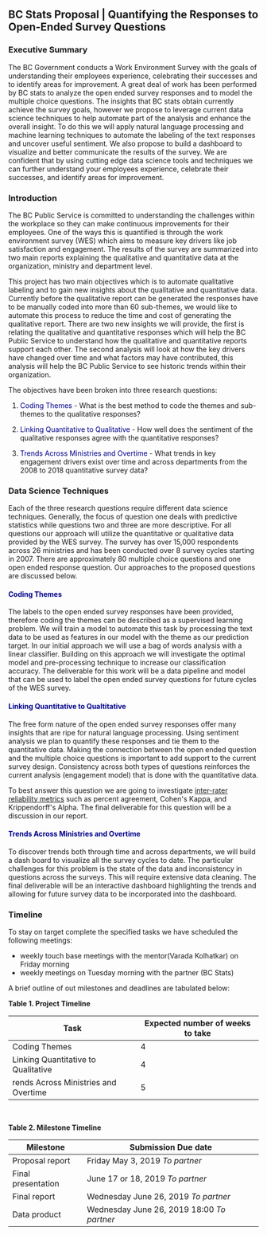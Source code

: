 BC Stats Proposal | Quantifying the Responses to Open-Ended Survey Questions
-----------------

### Executive Summary

The BC Government conducts a Work Environment Survey with the goals of understanding their employees experience, celebrating their successes and to identify areas for improvement. A great deal of work has been performed by BC stats to analyze the open ended survey responses and to model the multiple choice questions. The insights that BC stats obtain currently achieve the survey goals, however we propose to leverage current data science techniques to help automate part of the analysis and enhance the overall insight. To do this we will apply natural language processing and machine learning techniques to automate the labeling of the text responses and uncover useful sentiment. We also propose to build a dashboard to visualize and better communicate the results of the survey. We are confident that by using cutting edge data science tools and techniques we can further understand your employees experience, celebrate their successes, and identify areas for improvement.

### Introduction

The BC Public Service is committed to understanding the challenges within the workplace so they can make continuous improvements for their employees. One of the ways this is quantified is through the work environment survey (WES) which aims to measure key drivers like job satisfaction and engagement. The results of the survey are summarized into two main reports explaining the qualitative and quantitative data at the organization, ministry and department level.

This project has two main objectives which is to automate qualitative labeling and to gain new insights about the qualitative and quantitative data. Currently before the qualitative report can be generated the responses have to be manually coded into more than 60 sub-themes, we would like to automate this process to reduce the time and cost of generating the qualitative report. There are two new insights we will provide, the first is relating the qualitative and quantitative responses which will help the BC Public Service to understand how the qualitative and quantitative reports support each other. The second analysis will look at how the key drivers have changed over time and what factors may have contributed, this analysis will help the BC Public Service to see historic trends within their organization.

The objectives have been broken into three research questions:

1.  <span style="color:Darkblue">Coding Themes</span> - What is the best method to code the themes and sub-themes to the qualitative responses?

2.  <span style="color:Darkblue">Linking Quantitative to Qualitative</span> - How well does the sentiment of the qualitative responses agree with the quantitative responses?

3.  <span style="color:Darkblue">Trends Across Ministries and Overtime</span> - What trends in key engagement drivers exist over time and across departments from the 2008 to 2018 quantitative survey data?

### Data Science Techniques

Each of the three research questions require different data science techniques. Generally, the focus of question one deals with predictive statistics while questions two and three are more descriptive. For all questions our approach will utilize the quantitative or qualitative data provided by the WES survey. The survey has over 15,000 respondents across 26 ministries and has been conducted over 8 survey cycles starting in 2007. There are approximately 80 multiple choice questions and one open ended response question. Our approaches to the proposed questions are discussed below.

#### <span style="color:Darkblue">Coding Themes</span>

The labels to the open ended survey responses have been provided, therefore coding the themes can be described as a supervised learning problem. We will train a model to automate this task by processing the text data to be used as features in our model with the theme as our prediction target. In our initial approach we will use a bag of words analysis with a linear classifier. Building on this approach we will investigate the optimal model and pre-processing technique to increase our classification accuracy. The deliverable for this work will be a data pipeline and model that can be used to label the open ended survey questions for future cycles of the WES survey.

#### <span style="color:Darkblue">Linking Quantitative to Qualtitative</span>

The free form nature of the open ended survey responses offer many insights that are ripe for natural language processing. Using sentiment analysis we plan to quantify these responses and tie them to the quantitative data. Making the connection between the open ended question and the multiple choice questions is important to add support to the current survey design. Consistency across both types of questions reinforces the current analysis (engagement model) that is done with the quantitative data.

To best answer this question we are going to investigate [inter-rater reliability metrics](https://en.wikipedia.org/wiki/Inter-rater_reliability) such as percent agreement, Cohen's Kappa, and Krippendorff's Alpha. The final deliverable for this question will be a discussion in our report.

#### <span style="color:Darkblue">Trends Across Ministries and Overtime</span>

To discover trends both through time and across departments, we will build a dash board to visualize all the survey cycles to date. The particular challenges for this problem is the state of the data and inconsistency in questions across the surveys. This will require extensive data cleaning. The final deliverable will be an interactive dashboard highlighting the trends and allowing for future survey data to be incorporated into the dashboard.

### Timeline

To stay on target complete the specified tasks we have scheduled the following meetings:

-   weekly touch base meetings with the mentor(Varada Kolhatkar) on Friday morning
-   weekly meetings on Tuesday morning with the partner (BC Stats)

A brief outline of out milestones and deadlines are tabulated below:

**Table 1. Project Timeline**

| Task                                 | Expected number of weeks to take |
|--------------------------------------|----------------------------------|
| Coding Themes                        | 4                                |
| Linking Quantitative to Qualitative  | 4                                |
| rends Across Ministries and Overtime | 5                                |

<br>

**Table 2. Milestone Timeline**

| Milestone          | Submission Due date                        |
|--------------------|--------------------------------------------|
| Proposal report    | Friday May 3, 2019 *To partner*            |
| Final presentation | June 17 or 18, 2019 *To partner*           |
| Final report       | Wednesday June 26, 2019 *To partner*       |
| Data product       | Wednesday June 26, 2019 18:00 *To partner* |
